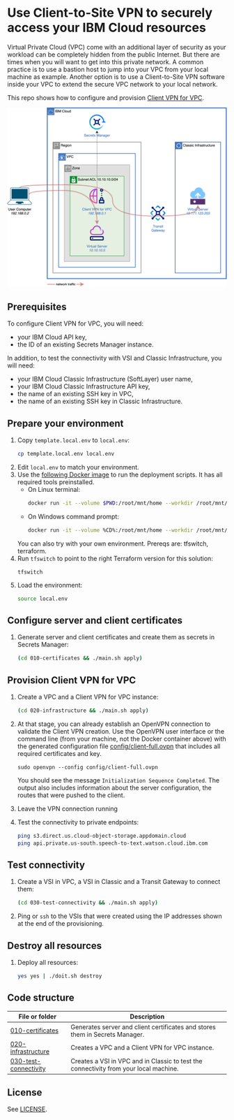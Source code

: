 # Use Client-to-Site VPN to securely access your IBM Cloud resources

Virtual Private Cloud (VPC) come with an additional layer of security as your workload can be completely hidden from the public Internet. But there are times when you will want to get into this private network. A common practice is to use a bastion host to jump into your VPC from your local machine as example. Another option is to use a Client-to-Site VPN software inside your VPC to extend the secure VPC network to your local network.

This repo shows how to configure and provision [Client VPN for VPC](https://cloud.ibm.com/docs/vpc?topic=vpc-vpn-client-to-site-overview).

![Architecture](./architecture.png)

## Prerequisites

To configure Client VPN for VPC, you will need:
* your IBM Cloud API key,
* the ID of an existing Secrets Manager instance.

In addition, to test the connectivity with VSI and Classic Infrastructure, you will need:
* your IBM Cloud Classic Infrastructure (SoftLayer) user name,
* your IBM Cloud Classic Infrastructure API key,
* the name of an existing SSH key in VPC,
* the name of an existing SSH key in Classic Infrastructure.

## Prepare your environment

1. Copy `template.local.env` to `local.env`:
   ```sh
   cp template.local.env local.env
   ```
1. Edit `local.env` to match your environment.
1. Use the [following Docker image](https://github.com/l2fprod/ibmcloud-ci) to run the deployment scripts. It has all required tools preinstalled.
   * On Linux terminal:
      ```sh
      docker run -it --volume $PWD:/root/mnt/home --workdir /root/mnt/home l2fprod/ibmcloud-ci
      ```
   * On Windows command prompt:
      ```sh
      docker run -it --volume %CD%:/root/mnt/home --workdir /root/mnt/home l2fprod/ibmcloud-ci
      ```
   You can also try with your own environment. Prereqs are: tfswitch, terraform.
1. Run `tfswitch` to point to the right Terraform version for this solution:
   ```
   tfswitch
   ```
1. Load the environment:
   ```sh
   source local.env
   ```

## Configure server and client certificates

1. Generate server and client certificates and create them as secrets in Secrets Manager:
   ```sh
   (cd 010-certificates && ./main.sh apply)
   ```

## Provision Client VPN for VPC

1. Create a VPC and a Client VPN for VPC instance:
   ```sh
   (cd 020-infrastructure && ./main.sh apply)
   ```
1. At that stage, you can already establish an OpenVPN connection to validate the Client VPN creation. Use the OpenVPN user interface or the command line (from your machine, not the Docker container above) with the generated configuration file [config/client-full.ovpn](./config/client-full.ovpn) that includes all required certificates and key.
   ```
   sudo openvpn --config config/client-full.ovpn
   ```

   You should see the message `Initialization Sequence Completed`. The output also includes information about the server configuration, the routes that were pushed to the client.
1. Leave the VPN connection running
1. Test the connectivity to private endpoints:
   ```sh
   ping s3.direct.us.cloud-object-storage.appdomain.cloud
   ping api.private.us-south.speech-to-text.watson.cloud.ibm.com
   ```

## Test connectivity

1. Create a VSI in VPC, a VSI in Classic and a Transit Gateway to connect them:
   ```sh
   (cd 030-test-connectivity && ./main.sh apply)
   ```
1. Ping or `ssh` to the VSIs that were created using the IP addresses shown at the end of the provisioning.

## Destroy all resources

1. Deploy all resources:
   ```sh
   yes yes | ./doit.sh destroy
   ```

## Code structure

| File or folder | Description |
| -------------- | ----------- |
| [010-certificates](./010-certificates/) | Generates server and client certificates and stores them in Secrets Manager. |
| [020-infrastructure](./020-infrastructure/) | Creates a VPC and a Client VPN for VPC instance. |
| [030-test-connectivity](./030-test-connectivity/) | Creates a VSI in VPC and in Classic to test the connectivity from your local machine. |

## License

See [LICENSE](./LICENSE).
